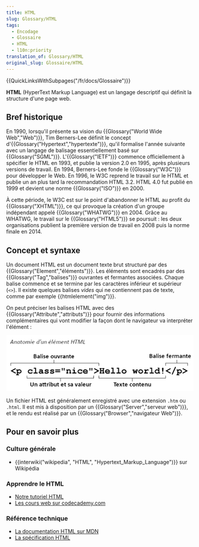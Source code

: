 ```yaml
---
title: HTML
slug: Glossary/HTML
tags:
  - Encodage
  - Glossaire
  - HTML
  - l10n:priority
translation_of: Glossary/HTML
original_slug: Glossaire/HTML
---
```

{{QuickLinksWithSubpages("/fr/docs/Glossaire")}}

**HTML** (HyperText Markup Language) est un langage descriptif qui définit la structure d'une page web.

## Bref historique

En 1990, lorsqu'il présente sa vision du {{Glossary("World Wide Web","Web")}}, Tim Berners-Lee définit le concept d'{{Glossary("Hypertext","hypertexte")}}, qu'il formalise l'année suivante avec un langage de balisage essentiellement basé sur {{Glossary("SGML")}}. L'{{Glossary("IETF")}} commence officiellement à spécifier le HTML en 1993, et publie la version 2.0 en 1995, après plusieurs versions de travail. En 1994, Berners-Lee fonde le {{Glossary("W3C")}} pour développer le Web. En 1996, le W3C reprend le travail sur le HTML et publie un an plus tard la recommandation HTML 3.2. HTML 4.0 fut publié en 1999 et devient une norme {{Glossary("ISO")}} en 2000.

À cette période, le W3C est sur le point d'abandonner le HTML au profit du {{Glossary("XHTML")}}, ce qui provoque la création d'un groupe indépendant appelé {{Glossary("WHATWG")}} en 2004.  Grâce au WHATWG, le travail sur le {{Glossary("HTML5")}} se poursuit : les deux organisations publient la première version de travail en 2008 puis la norme finale en 2014.

## Concept et syntaxe

Un document HTML est un document texte brut structuré par des {{Glossary("Element","éléments")}}. Les éléments sont encadrés par des {{Glossary("Tag","balises")}} ouvrantes et fermantes associées. Chaque balise  commence et se termine par les caractères inférieur et supérieur (`<>`). Il existe quelques balises _vides_ qui ne contiennent pas de texte, comme par exemple {{htmlelement("img")}}.

On peut préciser les balises HTML avec des {{Glossary("Attribute","attributs")}} pour fournir des informations complémentaires qui vont modifier la façon dont le navigateur va interpréter l'élément :

![Detail of the structure of an HTML element](anatomy-element-html.png)

Un fichier HTML est généralement enregistré avec une extension `.htm` ou `.html`. Il est mis à disposition par un {{Glossary("Server","serveur web")}}, et le rendu est réalisé par un {{Glossary("Browser","navigateur Web")}}.

## Pour en savoir plus

### Culture générale

- {{interwiki("wikipedia", "HTML", "Hypertext_Markup_Language")}} sur Wikipédia

### Apprendre le HTML

- [Notre tutoriel HTML](/fr/docs/Apprendre/HTML)
- [Les cours web sur codecademy.com](http://www.codecademy.com/en/tracks/web)

### Référence technique

- [La documentation HTML sur MDN](/fr/docs/Web/HTML)
- [La spécification HTML](http://www.w3.org/TR/html5/)
